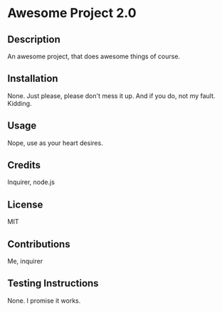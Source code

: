 # __Awesome Project 2.0__


## __Description__
An awesome project, that does awesome things of course.

## __Installation__
None. Just please, please don't mess it up. And if you do, not my fault. Kidding.

## __Usage__
Nope, use as your heart desires.

## __Credits__
Inquirer, node.js

## __License__
MIT

## __Contributions__
Me, inquirer

## __Testing Instructions__
None. I promise it works.
